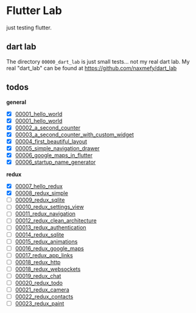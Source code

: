 # Flutter Lab

just testing flutter.

## dart lab

The directory `00000_dart_lab` is just small tests... not my real dart lab.
My real "dart_lab" can be found at https://github.com/naxmefy/dart_lab

## todos

**general**

- [x] [00001_hello_world](/00001_hello_world)
- [x] [00001_hello_world](/00001_hello_world)
- [x] [00002_a_second_counter](/00002_a_second_counter)
- [x] [00003_a_second_counter_with_custom_widget](/00003_a_second_counter_with_custom_widget)
- [x] [00004_first_beautiful_layout](/00004_first_beautiful_layout)
- [x] [00005_simple_navigation_drawer](/00005_simple_navigation_drawer)
- [x] [00006_google_maps_in_flutter](/00006_google_maps_in_flutter)
- [x] [00006_startup_name_generator](/00006_startup_name_generator)

**redux**

- [x] [00007_hello_redux](/00007_hello_redux)
- [x] [00008_redux_simple](/00008_hello_redux_simple)
- [ ] [00009_redux_sqlite](/00009_redux_sqlite)
- [ ] [00010_redux_settings_view](/00010_redux_settings_view)
- [ ] [00011_redux_navigation](/00011_redux_navigation)
- [ ] [00012_redux_clean_architecture](/00012_redux_clean_architecture)
- [ ] [00013_redux_authentication](/00013_redux_authentication)
- [ ] [00014_redux_sqlite](/00014_redux_sqlite)
- [ ] [00015_redux_animations](/00015_redux_animations)
- [ ] [00016_redux_google_maps](/00016_redux_google_maps)
- [ ] [00017_redux_app_links](/00017_redux_app_links)
- [ ] [00018_redux_http](/00018_redux_http)
- [ ] [00018_redux_websockets](/00018_redux_websockets)
- [ ] [00019_redux_chat](/00019_redux_chat)
- [ ] [00020_redux_todo](/00020_redux_todo)
- [ ] [00021_redux_camera](/00021_redux_camera)
- [ ] [00022_redux_contacts](/00022_redux_contacts)
- [ ] [00023_redux_paint](/00023_redux_paint)
